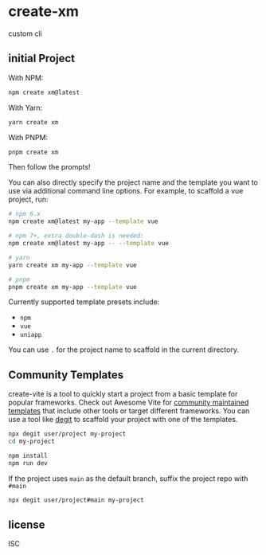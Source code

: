 # create-xm

custom cli

## initial Project

With NPM:

```bash
npm create xm@latest
```

With Yarn:

```bash
yarn create xm
```

With PNPM:

```bash
pnpm create xm
```

Then follow the prompts!

You can also directly specify the project name and the template you want to use via additional command line options. For example, to scaffold a vue project, run:

```bash
# npm 6.x
npm create xm@latest my-app --template vue 

# npm 7+, extra double-dash is needed:
npm create xm@latest my-app -- --template vue 

# yarn
yarn create xm my-app --template vue 

# pnpm
pnpm create xm my-app --template vue 
```

Currently supported template presets include:

- `npm`
- `vue`
- `uniapp`

You can use `.` for the project name to scaffold in the current directory.

## Community Templates

create-vite is a tool to quickly start a project from a basic template for popular frameworks. Check out Awesome Vite for [community maintained templates](https://github.com/vitejs/awesome-vite#templates) that include other tools or target different frameworks. You can use a tool like [degit](https://github.com/Rich-Harris/degit) to scaffold your project with one of the templates.

```bash
npx degit user/project my-project
cd my-project

npm install
npm run dev
```

If the project uses `main` as the default branch, suffix the project repo with `#main`

```bash
npx degit user/project#main my-project
```

## license

ISC
